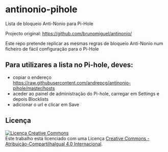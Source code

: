 # antinonio-pihole
Lista de bloqueio Anti-Nonio para Pi-Hole

Projecto original: https://github.com/brunomiguel/antinonio/

Este repo pretende replicar as mesmas regras de bloqueio Anti-Nonio num ficheiro de fácil configuração para o Pi-Hole


## Para utilizares a lista no Pi-hole, deves:
* copiar o endereço	https://raw.githubusercontent.com/andrepcg/antinonio-pihole/master/hosts
* aceder ao painel de administração do Pi-hole, carregar em Settings e depois Blocklists
* adicionar o url e clicar em Save

## Licença
<a rel="license" href="http://creativecommons.org/licenses/by-sa/4.0/"><img alt="Licença Creative Commons" style="border-width:0" src="https://i.creativecommons.org/l/by-sa/4.0/88x31.png" /></a><br />Este trabalho está licenciado com uma Licença <a rel="license" href="http://creativecommons.org/licenses/by-sa/4.0/">Creative Commons - Atribuição-CompartilhaIgual 4.0 Internacional</a>.
